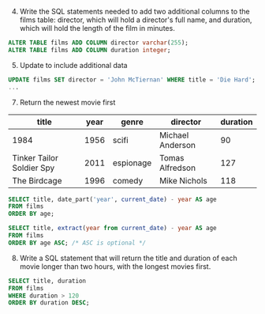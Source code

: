 4) Write the SQL statements needed to add two additional columns to the films table: director, which will hold a director's full name, and duration, which will hold the length of the film in minutes.

```sql
ALTER TABLE films ADD COLUMN director varchar(255);
ALTER TABLE films ADD COLUMN duration integer;
```

5) Update to include additional data

```sql
UPDATE films SET director = 'John McTiernan' WHERE title = 'Die Hard';
...
```

7) Return the newest movie first

| title	|year|genre|director|duration |
|-----|----|-----|--------|--------|
| 1984|1956|scifi|Michael Anderson| 90 |
| Tinker Tailor Soldier Spy|2011|espionage|Tomas Alfredson|	127 |
| The Birdcage|1996|comedy|Mike Nichols|118 |

```sql
SELECT title, date_part('year', current_date) - year AS age
FROM films
ORDER BY age;
```

```sql
SELECT title, extract(year from current_date) - year AS age
FROM films
ORDER BY age ASC; /* ASC is optional */
```

8) Write a SQL statement that will return the title and duration of each movie longer than two hours, with the longest movies first.

```sql
SELECT title, duration
FROM films
WHERE duration > 120
ORDER BY duration DESC;
```
